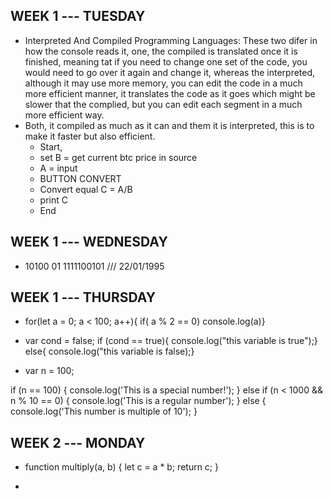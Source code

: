 ## WEEK 1 --- TUESDAY
- Interpreted And Compiled Programming Languages:   These two difer in how the console reads it, one, the compiled is translated once it is finished, meaning tat if you need to change one set of the code, you would need to go over it again and change it, whereas the interpreted, although it may use more memory, you can edit the code in a much more efficient manner, it translates the code as it goes which might be slower that the complied, but you can edit each segment in a much more efficient way.
- Both, it compiled as much as it can and them it is interpreted, this is to make it faster but also efficient.
  - Start, 
  - set B = get current btc price in source
  - A = input
  - BUTTON CONVERT 
  - Convert equal C = A/B
  - print C
  - End

## WEEK 1 --- WEDNESDAY
- 10100 01 1111100101   /// 22/01/1995

## WEEK 1 --- THURSDAY
- for(let a = 0; a < 100; a++){
  if( a % 2 == 0)
  console.log(a)}



- var cond = false;
if (cond == true){ 
console.log("this variable is true");}
else{ console.log("this variable is false);}



- var n = 100;

if (n == 100) {
  console.log('This is a special number!');
} else
if (n < 1000 && n % 10 == 0) {
  console.log('This is a regular number');
} else {
  console.log('This number is multiple of 10');
}


## WEEK 2 --- MONDAY
- function multiply(a, b) {
  let c = a * b;
  return c;
}

- 
